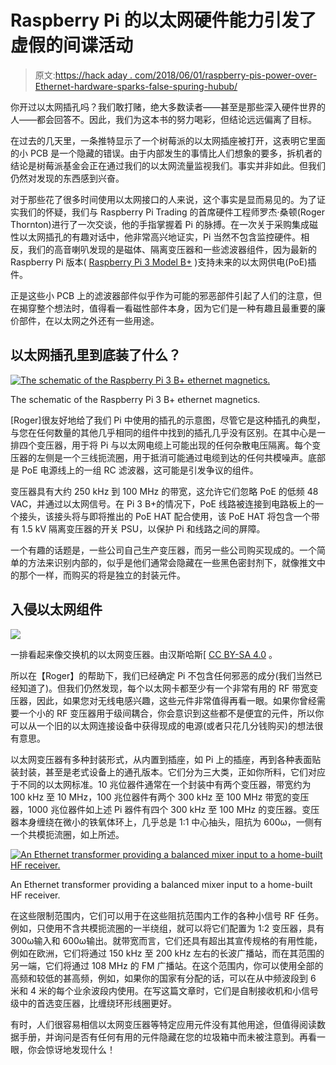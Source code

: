 # Raspberry Pi 的以太网硬件能力引发了虚假的间谍活动

> 原文:[https://hack aday . com/2018/06/01/raspberry-pis-power-over-Ethernet-hardware-sparks-false-spuring-hubub/](https://hackaday.com/2018/06/01/raspberry-pis-power-over-ethernet-hardware-sparks-false-spying-hubub/)

你开过以太网插孔吗？我们敢打赌，绝大多数读者——甚至是那些深入硬件世界的人——都会回答不。因此，我们为这本书的努力喝彩，但结论远远偏离了目标。

在过去的几天里，一条推特显示了一个树莓派的以太网插座被打开，这表明它里面的小 PCB 是一个隐藏的错误。由于内部发生的事情比人们想象的要多，拆机者的结论是树莓派基金会正在通过我们的以太网流量监视我们。事实并非如此。但我们仍然对发现的东西感到兴奋。

对于那些花了很多时间使用以太网接口的人来说，这个事实是显而易见的。为了证实我们的怀疑，我们与 Raspberry Pi Trading 的首席硬件工程师罗杰·桑顿(Roger Thornton)进行了一次交谈，他的手指掌握着 Pi 的脉搏。在一次关于采购集成磁性以太网插孔的有趣对话中，他非常高兴地证实，Pi 当然不包含监控硬件。相反，我们的高音喇叭发现的是磁体、隔离变压器和一些滤波器组件，因为最新的 Raspberry Pi 版本( [Raspberry Pi 3 Model B+](https://hackaday.com/2018/03/14/raspberry-pi-gets-faster-cpu-and-better-networking-in-the-new-model-3-b/) )支持未来的以太网供电(PoE)插件。

正是这些小 PCB 上的滤波器部件似乎作为可能的邪恶部件引起了人们的注意，但在揭穿整个想法时，值得看一看磁性部件本身，因为它们是一种有趣且最重要的廉价部件，在以太网之外还有一些用途。

## 以太网插孔里到底装了什么？

[![The schematic of the Raspberry Pi 3 B+ ethernet magnetics.](../Images/f0bc2af2c14120fcbda7ea17fbc7659d.png)](https://hackaday.com/wp-content/uploads/2018/05/magjack-schematic-themed.jpg)

The schematic of the Raspberry Pi 3 B+ ethernet magnetics.

[Roger]很友好地给了我们 Pi 中使用的插孔的示意图，尽管它是这种插孔的典型，与您在任何数量的其他几乎相同的组件中找到的插孔几乎没有区别。在其中心是一排四个变压器，用于将 Pi 与以太网电缆上可能出现的任何杂散电压隔离。每个变压器的左侧是一个三线扼流圈，用于抵消可能通过电缆到达的任何共模噪声。底部是 PoE 电源线上的一组 RC 滤波器，这可能是引发争议的组件。

变压器具有大约 250 kHz 到 100 MHz 的带宽，这允许它们忽略 PoE 的低频 48 VAC，并通过以太网信号。在 Pi 3 B+的情况下，PoE 线路被连接到电路板上的一个接头，该接头将与即将推出的 PoE HAT 配合使用，该 PoE HAT 将包含一个带有 1.5 kV 隔离变压器的开关 PSU，以保护 Pi 和线路之间的屏障。

一个有趣的话题是，一些公司自己生产变压器，而另一些公司购买现成的。一个简单的方法来识别内部的，似乎是他们通常会隐藏在一些黑色密封剂下，就像推文中的那个一样，而购买的将是独立的封装元件。

## 入侵以太网组件

[![](../Images/578667b745726ecbf4b208b7e4316902.png)](https://hackaday.com/wp-content/uploads/2018/05/quad_10-100_mbit_ethernet_pulse_transformers_img_7814.jpg) 

一排看起来像交换机的以太网变压器。由汉斯哈斯[ [CC BY-SA 4.0](https://commons.wikimedia.org/wiki/File:Quad_10-100_MBIT_ethernet_pulse_transformers_IMG_7814.jpg) 。

所以在【Roger】的帮助下，我们已经确定 Pi 不包含任何邪恶的成分(我们当然已经知道了)。但我们仍然发现，每个以太网卡都至少有一个非常有用的 RF 带宽变压器，因此，如果您对无线电感兴趣，这些元件非常值得再看一眼。如果你曾经需要一个小的 RF 变压器用于级间耦合，你会意识到这些都不是便宜的元件，所以你可以从一个旧的以太网连接设备中获得现成的电源(或者只花几分钱购买)的想法很有意思。

以太网变压器有多种封装形式，从内置到插座，如 Pi 上的插座，再到各种表面贴装封装，甚至是老式设备上的通孔版本。它们分为三大类，正如你所料，它们对应于不同的以太网标准。10 兆位器件通常在一个封装中有两个变压器，带宽约为 100 kHz 至 10 MHz，100 兆位器件有两个 300 kHz 至 100 MHz 带宽的变压器，1000 兆位器件如上述 Pi 器件有四个 300 kHz 至 100 MHz 的变压器。变压器本身缠绕在微小的铁氧体环上，几乎总是 1:1 中心抽头，阻抗为 600ω，一侧有一个共模扼流圈，如上所述。

[![An Ethernet transformer providing a balanced mixer input to a home-built HF receiver.](../Images/c01a5fceb67f3bdb021ba5913611c5bf.png)](https://hackaday.com/wp-content/uploads/2018/05/transformer-in-receiver.jpg)

An Ethernet transformer providing a balanced mixer input to a home-built HF receiver.

在这些限制范围内，它们可以用于在这些阻抗范围内工作的各种小信号 RF 任务。例如，只使用不含共模扼流圈的一半绕组，就可以将它们配置为 1:2 变压器，具有 300ω输入和 600ω输出。就带宽而言，它们还具有超出其宣传规格的有用性能，例如在欧洲，它们将通过 150 kHz 至 200 kHz 左右的长波广播站，而在其范围的另一端，它们将通过 108 MHz 的 FM 广播站。在这个范围内，你可以使用全部的高频和较低的甚高频，例如，如果你的国家有分配的话，可以在从中频波段到 6 米和 4 米的每个业余波段内使用。在写这篇文章时，它们是自制接收机和小信号级中的首选变压器，比缠绕环形线圈更好。

有时，人们很容易相信以太网变压器等特定应用元件没有其他用途，但值得阅读数据手册，并询问是否有任何有用的元件隐藏在您的垃圾箱中而未被注意到。再看一眼，你会惊讶地发现什么！